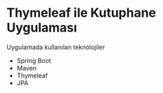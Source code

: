 # Thymeleaf ile Kutuphane Uygulaması

Uygulamada kullanılan teknolojiler
- Spring Boot
- Maven
- Thymeleaf
- JPA


